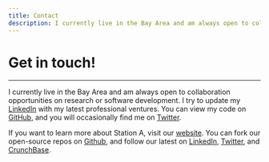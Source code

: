 ```yaml
---
title: Contact
description: I currently live in the Bay Area and am always open to collaboration opportunities on research or software development.
---
```


# Get in touch!

---
I currently live in the Bay Area and am always open to collaboration opportunities on research or software development. I try to update my [LinkedIn](http://www.linkedin.com/in/esaratsis) with my latest professional ventures. You can view my code on [GitHub](https://github.com/manossaratsis), and you will occasionally find me on [Twitter](https://twitter.com/sarstis).

If you want to learn more about Station A, visit our [website](https://stationa.com). You can fork our open-source repos on [Github](https://github.com/stationa), and follow our latest on [LinkedIn](https://www.linkedin.com/company/stationainc/), [Twitter](https://twitter.com/stationainc), and [CrunchBase](https://www.crunchbase.com/organization/station-a).
